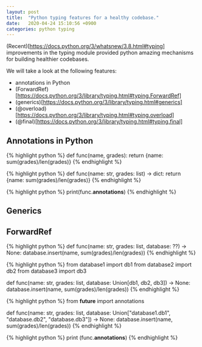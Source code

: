 ```yaml
---
layout: post
title:  "Python typing features for a healthy codebase."
date:   2020-04-24 15:10:56 +0900
categories: python typing
---
```


(Recent)[https://docs.python.org/3/whatsnew/3.8.html#typing] improvements in the typing module provided python amazing mechanisms for building healthier codebases.

We will take a look at the following features:
* annotations in Python
* (ForwardRef)[https://docs.python.org/3/library/typing.html#typing.ForwardRef]
* (generics)[https://docs.python.org/3/library/typing.html#generics]
* (@overload)[https://docs.python.org/3/library/typing.html#typing.overload]
* (@final)[https://docs.python.org/3/library/typing.html#typing.final]

## Annotations in Python


{% highlight python %}
def func(name, grades):
  return {name: sum(grades)/len(grades)}
{% endhighlight %}



{% highlight python %}
def func(name: str, grades: list) -> dict:
    return {name: sum(grades)/len(grades)}
{% endhighlight %}



{% highlight python %}
print(func.__annotations__)
{% endhighlight %}

## Generics


## ForwardRef

{% highlight python %}
def func(name: str, grades: list, database: ??) -> None:
    database.insert(name, sum(grades)/len(grades))
{% endhighlight %}


{% highlight python %}
from database1 import db1
from database2 import db2
from database3 import db3

def func(name: str, grades: list, database: Union[db1, db2, db3]) -> None:
    database.insert(name, sum(grades)/len(grades))
{% endhighlight %}


{% highlight python %}
from __future__ import annotations

def func(name: str, grades: list, database: Union["database1.db1", "database.db2", "database.db3"]) -> None:
    database.insert(name, sum(grades)/len(grades))
{% endhighlight %}


{% highlight python %}
print (func.__annotations__)
{% endhighlight %}
